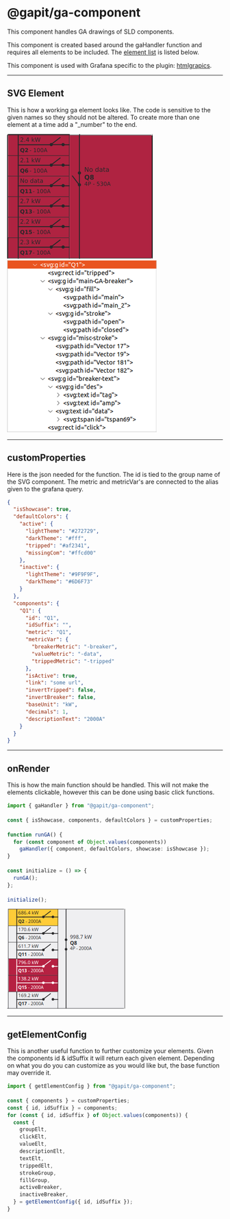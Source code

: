 # @gapit/ga-component

This component handles GA drawings of SLD components.

This component is created based around the gaHandler function and requires all elements to be included. The [element list](#svg-element) is listed below.

This component is used with Grafana specific to the plugin: [htmlgrapics](https://grafana.com/grafana/plugins/gapit-htmlgraphics-panel/).

---

## SVG Element

This is how a working ga element looks like. The code is sensitive to the given names so they should not be altered. To create more than one element at a time add a "\_number" to the end.

![svg](static/screenshots/svg.png)
![svg-list](static/screenshots/svg-list.png)

---

## customProperties

Here is the json needed for the function. The id is tied to the group name of the SVG component. The metric and metricVar's are connected to the alias given to the grafana query.

```json
{
  "isShowcase": true,
  "defaultColors": {
    "active": {
      "lightTheme": "#272729",
      "darkTheme": "#fff",
      "tripped": "#af2341",
      "missingCom": "#ffcd00"
    },
    "inactive": {
      "lightTheme": "#9F9F9F",
      "darkTheme": "#6D6F73"
    }
  },
  "components": {
    "Q1": {
      "id": "Q1",
      "idSuffix": "",
      "metric": "Q1",
      "metricVar": {
        "breakerMetric": "-breaker",
        "valueMetric": "-data",
        "trippedMetric": "-tripped"
      },
      "isActive": true,
      "link": "some url",
      "invertTripped": false,
      "invertBreaker": false,
      "baseUnit": "kW",
      "decimals": 1,
      "descriptionText": "2000A"
    }
  }
}
```

---

## onRender

This is how the main function should be handled. This will not make the elements clickable, however this can be done using basic click functions.

```ts
import { gaHandler } from "@gapit/ga-component";

const { isShowcase, components, defaultColors } = customProperties;

function runGA() {
  for (const component of Object.values(components))
    gaHandler({ component, defaultColors, showcase: isShowcase });
}

const initialize = () => {
  runGA();
};

initialize();
```

![svg-running](static/screenshots/svg-running.png)

---

## getElementConfig

This is another useful function to further customize your elements.
Given the components id & idSuffix it will return each given element. Depending on what you do you can customize as you would like but, the base function may override it.

```ts
import { getElementConfig } from "@gapit/ga-component";

const { components } = customProperties;
const { id, idSuffix } = components;
for (const { id, idSuffix } of Object.values(components)) {
  const {
    groupElt,
    clickElt,
    valueElt,
    descriptionElt,
    textElt,
    trippedElt,
    strokeGroup,
    fillGroup,
    activeBreaker,
    inactiveBreaker,
  } = getElementConfig({ id, idSuffix });
}
```
